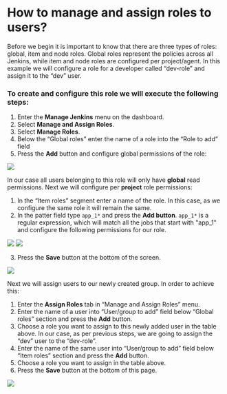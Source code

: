 # How to manage and assign roles to users?

Before we begin it is important to know that there are three types of roles: global, item and node roles. Global roles represent the policies across all Jenkins, while item and node roles are configured per project/agent. In this example we will configure a role for a developer called “dev-role” and assign it to the “dev” user.

### To create and configure this role we will execute the following steps:

1. Enter the **Manage Jenkins** menu on the dashboard.
2. Select **Manage and Assign Roles**.
3. Select **Manage Roles**.
4. Below the “Global roles” enter the name of a role into the “Role to add” field
5. Press the **Add** button and configure global permissions of the role:

![](/img/jenkins/assign-roles-to-users/image1.png)

In our case all users belonging to this role will only have **global** read permissions. Next we will configure per **project** role permissions:

1. In the “Item roles” segment enter a name of the role. In this case, as we configure the same role it will remain the same.
2. In the patter field type `app_1*` and press the **Add button**. `app_1*` is a regular expression, which will match all the jobs that start with "app_1" and configure the following permissions for our role.

![](/img/jenkins/assign-roles-to-users/image2.png)
![](/img/jenkins/assign-roles-to-users/image3.png)

3. Press the **Save** button at the bottom of the screen.

![](/img/jenkins/assign-roles-to-users/image4.png)

Next we will assign users to our newly created group.
In order to achieve this:

1. Enter the **Assign Roles** tab in “Manage and Assign Roles” menu.
2. Enter the name of a user into “User/group to add” field below “Global roles” section and press the **Add** button.
3. Choose a role you want to assign to this newly added user in the table above. In our case, as per previous steps, we are going to assign the “dev” user to the “dev-role”.
4. Enter the name of the same user into “User/group to add” field below “Item roles” section and press the **Add** button.
5. Choose a role you want to assign in the table above.
6. Press the **Save** button at the bottom of this page.

![](/img/jenkins/assign-roles-to-users/image5.png)
